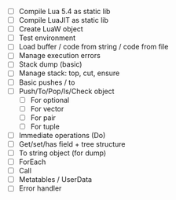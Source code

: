 - [ ] Compile Lua 5.4 as static lib
- [ ] Compile LuaJIT as static lib
- [ ] Create LuaW object
- [ ] Test environment
- [ ] Load buffer / code from string / code from file
- [ ] Manage execution errors
- [ ] Stack dump (basic)
- [ ] Manage stack: top, cut, ensure
- [ ] Basic pushes / to
- [ ] Push/To/Pop/Is/Check object
  - [ ] For optional
  - [ ] For vector
  - [ ] For pair
  - [ ] For tuple
- [ ] Immediate operations (Do)
- [ ] Get/set/has field + tree structure
- [ ] To string object (for dump)
- [ ] ForEach
- [ ] Call
- [ ] Metatables / UserData
- [ ] Error handler
